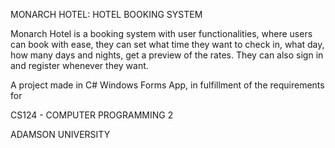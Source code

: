 MONARCH HOTEL: HOTEL BOOKING SYSTEM

Monarch Hotel is a booking system with user functionalities, where users can book with ease,
they can set what time they want to check in, what day, how many days and nights, get a preview
of the rates. They can also sign in and register whenever they want.

A project made in C# Windows Forms App, in fulfillment of the requirements for 

CS124 - COMPUTER PROGRAMMING 2

ADAMSON UNIVERSITY
